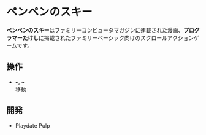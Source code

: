 # ペンペンのスキー
**ペンペンのスキー**はファミリーコンピュータマガジンに連載された漫画、**プログラマーたけし**に掲載されたファミリーベーシック向けのスクロールアクションゲームです。

## 操作
- `←`, `→`<br>移動

## 開発
- Playdate Pulp
